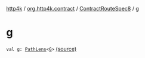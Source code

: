 [http4k](../../index.md) / [org.http4k.contract](../index.md) / [ContractRouteSpec8](index.md) / [g](./g.md)

# g

`val g: `[`PathLens`](../../org.http4k.lens/-path-lens/index.md)`<`[`G`](-binder/index.md#G)`>` [(source)](https://github.com/http4k/http4k/blob/master/http4k-contract/src/main/kotlin/org/http4k/contract/routeSpec.kt#L182)